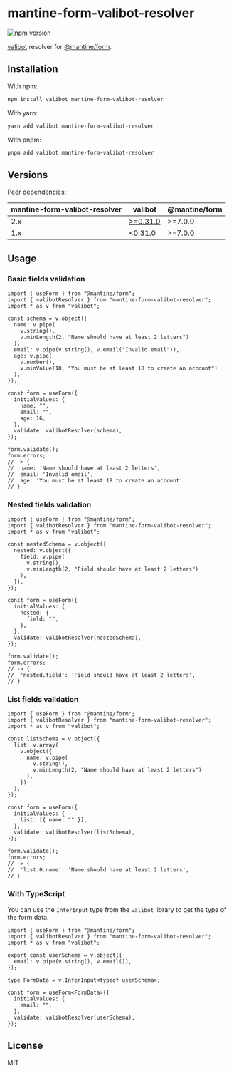 # mantine-form-valibot-resolver

[![npm version](https://badgen.net/npm/v/mantine-form-valibot-resolver)](https://npm.im/mantine-form-valibot-resolver)

[valibot](https://www.npmjs.com/package/valibot) resolver for [@mantine/form](https://mantine.dev/form/use-form/).

## Installation

With npm:

```sh
npm install valibot mantine-form-valibot-resolver
```

With yarn:

```sh
yarn add valibot mantine-form-valibot-resolver
```

With pnpm:

```sh
pnpm add valibot mantine-form-valibot-resolver
```

## Versions

Peer dependencies:

| mantine-form-valibot-resolver | valibot                                                    | @mantine/form |
| ----------------------------- | ---------------------------------------------------------- | ------------- |
| 2.x                           | [>=0.31.0](https://valibot.dev/guides/migrate-to-v0.31.0/) | >=7.0.0       |
| 1.x                           | <0.31.0                                                    | >=7.0.0       |

## Usage

### Basic fields validation

```tsx
import { useForm } from "@mantine/form";
import { valibotResolver } from "mantine-form-valibot-resolver";
import * as v from "valibot";

const schema = v.object({
  name: v.pipe(
    v.string(),
    v.minLength(2, "Name should have at least 2 letters")
  ),
  email: v.pipe(v.string(), v.email("Invalid email")),
  age: v.pipe(
    v.number(),
    v.minValue(18, "You must be at least 18 to create an account")
  ),
});

const form = useForm({
  initialValues: {
    name: "",
    email: "",
    age: 16,
  },
  validate: valibotResolver(schema),
});

form.validate();
form.errors;
// -> {
//  name: 'Name should have at least 2 letters',
//  email: 'Invalid email',
//  age: 'You must be at least 18 to create an account'
// }
```

### Nested fields validation

```tsx
import { useForm } from "@mantine/form";
import { valibotResolver } from "mantine-form-valibot-resolver";
import * as v from "valibot";

const nestedSchema = v.object({
  nested: v.object({
    field: v.pipe(
      v.string(),
      v.minLength(2, "Field should have at least 2 letters")
    ),
  }),
});

const form = useForm({
  initialValues: {
    nested: {
      field: "",
    },
  },
  validate: valibotResolver(nestedSchema),
});

form.validate();
form.errors;
// -> {
//  'nested.field': 'Field should have at least 2 letters',
// }
```

### List fields validation

```tsx
import { useForm } from "@mantine/form";
import { valibotResolver } from "mantine-form-valibot-resolver";
import * as v from "valibot";

const listSchema = v.object({
  list: v.array(
    v.object({
      name: v.pipe(
        v.string(),
        v.minLength(2, "Name should have at least 2 letters")
      ),
    })
  ),
});

const form = useForm({
  initialValues: {
    list: [{ name: "" }],
  },
  validate: valibotResolver(listSchema),
});

form.validate();
form.errors;
// -> {
//  'list.0.name': 'Name should have at least 2 letters',
// }
```

### With TypeScript

You can use the `InferInput` type from the `valibot` library to get the type of the form data.

```tsx
import { useForm } from "@mantine/form";
import { valibotResolver } from "mantine-form-valibot-resolver";
import * as v from "valibot";

export const userSchema = v.object({
  email: v.pipe(v.string(), v.email()),
});

type FormData = v.InferInput<typeof userSchema>;

const form = useForm<FormData>({
  initialValues: {
    email: "",
  },
  validate: valibotResolver(userSchema),
});
```

## License

MIT
